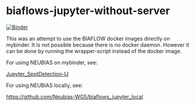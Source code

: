 # biaflows-jupyter-without-server

[![Binder](https://mybinder.org/badge_logo.svg)](https://mybinder.org/v2/gh/Neubias-WG5/biaflows-jupyter-without-server.git/c886026b926c0c37f82b8b5ecce1fbe9feb2248b)

This was an attempt to use the BIAFLOW docker images directly on mybinder. It is not possible because there is no docker daemon. However it can be done by running the wrapper-script instead of the docker image.

For using NEUBIAS on mybinder, see:

[Jupyter_SpotDetection-IJ](https://github.com/Neubias-WG5/Jupyter_SpotDetection-IJ)

For using NEUBIAS locally, see:

https://github.com/Neubias-WG5/biaflows_jupyter_local
